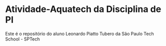 # Atividade-Aquatech da Disciplina de PI
Este é o repositório do aluno Leonardo Piatto Tubero da São Paulo Tech School - SPTech
